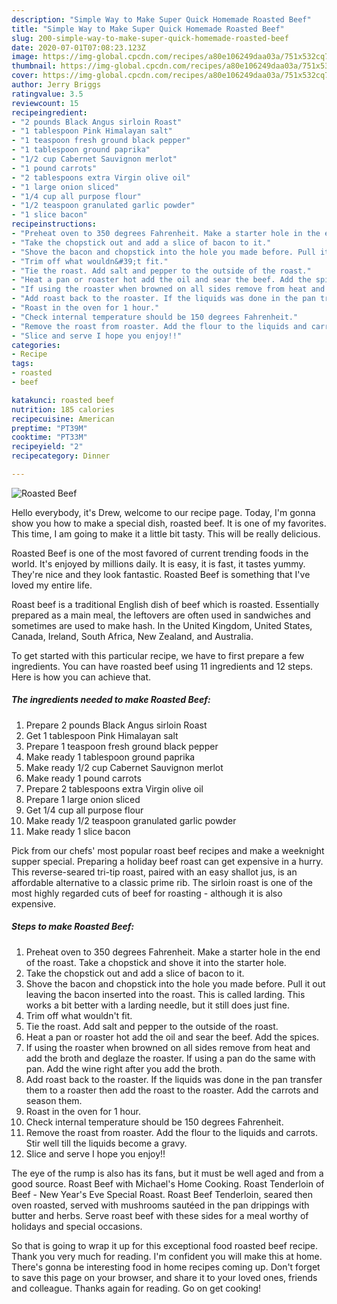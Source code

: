 ```yaml
---
description: "Simple Way to Make Super Quick Homemade Roasted Beef"
title: "Simple Way to Make Super Quick Homemade Roasted Beef"
slug: 200-simple-way-to-make-super-quick-homemade-roasted-beef
date: 2020-07-01T07:08:23.123Z
image: https://img-global.cpcdn.com/recipes/a80e106249daa03a/751x532cq70/roasted-beef-recipe-main-photo.jpg
thumbnail: https://img-global.cpcdn.com/recipes/a80e106249daa03a/751x532cq70/roasted-beef-recipe-main-photo.jpg
cover: https://img-global.cpcdn.com/recipes/a80e106249daa03a/751x532cq70/roasted-beef-recipe-main-photo.jpg
author: Jerry Briggs
ratingvalue: 3.5
reviewcount: 15
recipeingredient:
- "2 pounds Black Angus sirloin Roast"
- "1 tablespoon Pink Himalayan salt"
- "1 teaspoon fresh ground black pepper"
- "1 tablespoon ground paprika"
- "1/2 cup Cabernet Sauvignon merlot"
- "1 pound carrots"
- "2 tablespoons extra Virgin olive oil"
- "1 large onion sliced"
- "1/4 cup all purpose flour"
- "1/2 teaspoon granulated garlic powder"
- "1 slice bacon"
recipeinstructions:
- "Preheat oven to 350 degrees Fahrenheit. Make a starter hole in the end of the roast. Take a chopstick and shove it into the starter hole."
- "Take the chopstick out and add a slice of bacon to it."
- "Shove the bacon and chopstick into the hole you made before. Pull it out leaving the bacon inserted into the roast. This is called larding. This works a bit better with a larding needle, but it still does just fine."
- "Trim off what wouldn&#39;t fit."
- "Tie the roast. Add salt and pepper to the outside of the roast."
- "Heat a pan or roaster hot add the oil and sear the beef. Add the spices."
- "If using the roaster when browned on all sides remove from heat and add the broth and deglaze the roaster. If using a pan do the same with pan. Add the wine right after you add the broth."
- "Add roast back to the roaster. If the liquids was done in the pan transfer them to a roaster then add the roast to the roaster. Add the carrots and season them."
- "Roast in the oven for 1 hour."
- "Check internal temperature should be 150 degrees Fahrenheit."
- "Remove the roast from roaster. Add the flour to the liquids and carrots. Stir well till the liquids become a gravy."
- "Slice and serve I hope you enjoy!!"
categories:
- Recipe
tags:
- roasted
- beef

katakunci: roasted beef 
nutrition: 185 calories
recipecuisine: American
preptime: "PT39M"
cooktime: "PT33M"
recipeyield: "2"
recipecategory: Dinner

---
```



![Roasted Beef](https://img-global.cpcdn.com/recipes/a80e106249daa03a/751x532cq70/roasted-beef-recipe-main-photo.jpg)

Hello everybody, it's Drew, welcome to our recipe page. Today, I'm gonna show you how to make a special dish, roasted beef. It is one of my favorites. This time, I am going to make it a little bit tasty. This will be really delicious.

Roasted Beef is one of the most favored of current trending foods in the world. It's enjoyed by millions daily. It is easy, it is fast, it tastes yummy. They're nice and they look fantastic. Roasted Beef is something that I've loved my entire life.

Roast beef is a traditional English dish of beef which is roasted. Essentially prepared as a main meal, the leftovers are often used in sandwiches and sometimes are used to make hash. In the United Kingdom, United States, Canada, Ireland, South Africa, New Zealand, and Australia.


To get started with this particular recipe, we have to first prepare a few ingredients. You can have roasted beef using 11 ingredients and 12 steps. Here is how you can achieve that.

<!--inarticleads1-->

##### The ingredients needed to make Roasted Beef:

1. Prepare 2 pounds Black Angus sirloin Roast
1. Get 1 tablespoon Pink Himalayan salt
1. Prepare 1 teaspoon fresh ground black pepper
1. Make ready 1 tablespoon ground paprika
1. Make ready 1/2 cup Cabernet Sauvignon merlot
1. Make ready 1 pound carrots
1. Prepare 2 tablespoons extra Virgin olive oil
1. Prepare 1 large onion sliced
1. Get 1/4 cup all purpose flour
1. Make ready 1/2 teaspoon granulated garlic powder
1. Make ready 1 slice bacon


Pick from our chefs&#39; most popular roast beef recipes and make a weeknight supper special. Preparing a holiday beef roast can get expensive in a hurry. This reverse-seared tri-tip roast, paired with an easy shallot jus, is an affordable alternative to a classic prime rib. The sirloin roast is one of the most highly regarded cuts of beef for roasting - although it is also expensive. 

<!--inarticleads2-->

##### Steps to make Roasted Beef:

1. Preheat oven to 350 degrees Fahrenheit. Make a starter hole in the end of the roast. Take a chopstick and shove it into the starter hole.
1. Take the chopstick out and add a slice of bacon to it.
1. Shove the bacon and chopstick into the hole you made before. Pull it out leaving the bacon inserted into the roast. This is called larding. This works a bit better with a larding needle, but it still does just fine.
1. Trim off what wouldn&#39;t fit.
1. Tie the roast. Add salt and pepper to the outside of the roast.
1. Heat a pan or roaster hot add the oil and sear the beef. Add the spices.
1. If using the roaster when browned on all sides remove from heat and add the broth and deglaze the roaster. If using a pan do the same with pan. Add the wine right after you add the broth.
1. Add roast back to the roaster. If the liquids was done in the pan transfer them to a roaster then add the roast to the roaster. Add the carrots and season them.
1. Roast in the oven for 1 hour.
1. Check internal temperature should be 150 degrees Fahrenheit.
1. Remove the roast from roaster. Add the flour to the liquids and carrots. Stir well till the liquids become a gravy.
1. Slice and serve I hope you enjoy!!


The eye of the rump is also has its fans, but it must be well aged and from a good source. Roast Beef with Michael&#39;s Home Cooking. Roast Tenderloin of Beef - New Year&#39;s Eve Special Roast. Roast Beef Tenderloin, seared then oven roasted, served with mushrooms sautéed in the pan drippings with butter and herbs. Serve roast beef with these sides for a meal worthy of holidays and special occasions. 

So that is going to wrap it up for this exceptional food roasted beef recipe. Thank you very much for reading. I'm confident you will make this at home. There's gonna be interesting food in home recipes coming up. Don't forget to save this page on your browser, and share it to your loved ones, friends and colleague. Thanks again for reading. Go on get cooking!
